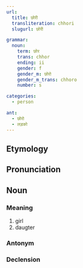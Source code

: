 ```yaml
---
url:
  title: छोरी
  transliteration: chhori
  slugurl: छोरी

grammar:
  noun:
    term: छोर
    trans: chhor
    ending: ii
    gender: f
    gender_m: छोरो
    gender_m_trans: chhoro
    number: s

categories: 
  - person

ant:
  - छोरो
  - लड़को
---
```


## Etymology

## Pronunciation

## Noun
### Meaning
1. girl
2. daugter

### Antonym
<ant :ant="ant"></ant>

### Declension
<noun-decl :grammar="grammar"></noun-decl>